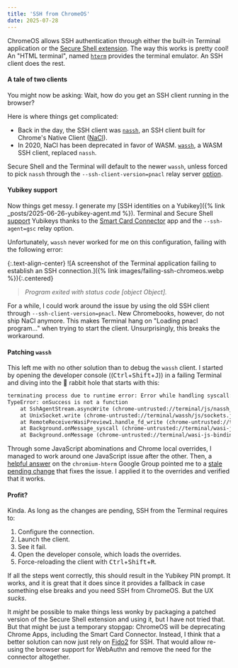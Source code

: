 ```yaml
---
title: 'SSH from ChromeOS'
date: 2025-07-28
---
```


ChromeOS allows SSH authentication through either the built-in Terminal
application or the [Secure Shell
extension](https://chromewebstore.google.com/detail/secure-shell/iodihamcpbpeioajjeobimgagajmlibd).
The way this works is pretty cool! An "HTML terminal", named
[`hterm`](https://chromium.googlesource.com/apps/libapps/+/HEAD/hterm)
provides the terminal emulator. An SSH client does the rest.

#### A tale of two clients

You might now be asking: Wait, how do you get an SSH client running in the
browser?

Here is where things get complicated:

- Back in the day, the SSH client was
  [`nassh`](https://chromium.googlesource.com/apps/libapps/+/HEAD/nassh), an
  SSH client built for Chrome's Native Client
  ([NaCl](https://developer.chrome.com/docs/native-client)).
- In 2020, NaCl has been deprecated in favor of WASM.
  [`wassh`](https://chromium.googlesource.com/apps/libapps/+/HEAD/wassh/),
  a WASM SSH client, replaced `nassh`.

Secure Shell and the Terminal will default to the newer `wassh`, unless forced
to pick `nassh` through the `--ssh-client-version=pnacl` relay server
[option](https://chromium.googlesource.com/apps/libapps/+/HEAD/nassh/docs/options.md).

#### Yubikey support

Now things get messy. I generate my [SSH identities on a Yubikey]({% link
_posts/2025-06-26-yubikey-agent.md %}). Terminal and Secure Shell
[support](https://chromium.googlesource.com/apps/libapps/+/HEAD/nassh/docs/hardware-keys.md)
Yubikeys thanks to the [Smart Card
Connector](https://chromewebstore.google.com/detail/smart-card-connector/khpfeaanjngmcnplbdlpegiifgpfgdco)
app and the `--ssh-agent=gsc` relay option.

Unfortunately, `wassh` never worked for me on this configuration, failing with
the following error:

{:.text-align-center}
![A screenshot of the Terminal application failing to establish an SSH connection.]({% link images/failing-ssh-chromeos.webp %}){:.centered}
> _Program exited with status code [object Object]._

For a while, I could work around the issue by using the old SSH client through
`--ssh-client-version=pnacl`. New Chromebooks, however, do not ship NaCl
anymore. This makes Terminal hang on "Loading pnacl program..." when trying to
start the client. Unsurprisingly, this breaks the workaround.

#### Patching `wassh`

This left me with no other solution than to debug the `wassh` client. I started
by opening the developer console
((<kbd>Ctrl</kbd>+<kbd>Shift</kbd>+<kbd>J</kbd>)) in a failing Terminal and
diving into the 🐇 rabbit hole that starts with this:

```txt
terminating process due to runtime error: Error while handling syscall: TypeError: onSuccess is not a function
TypeError: onSuccess is not a function
    at SshAgentStream.asyncWrite (chrome-untrusted://terminal/js/nassh_stream_sshagent.js:105:3)
    at UnixSocket.write (chrome-untrusted://terminal/wassh/js/sockets.js:1523:26)
    at RemoteReceiverWasiPreview1.handle_fd_write (chrome-untrusted://terminal/wassh/js/syscall_handler.js:299:15)
    at Background.onMessage_syscall (chrome-untrusted://terminal/wasi-js-bindings/js/process.js:293:40)
    at Background.onMessage (chrome-untrusted://terminal/wasi-js-bindings/js/process.js:276:28)
```

Through some JavaScript abominations and Chrome local overrides, I managed to
work around one JavaScript issue after the other. Then, a [helpful
answer](https://groups.google.com/a/chromium.org/g/chromium-hterm/c/hO3-iwRQ0tI/m/7Eo8RtSIAQAJ)
on the `chromium-hterm` Google Group pointed me to a [stale pending
change](https://chromium-review.googlesource.com/c/apps/libapps/+/6232681) that
fixes the issue. I applied it to the overrides and verified that it works.

#### Profit?

Kinda. As long as the changes are pending, SSH from the Terminal requires to:

1. Configure the connection.
1. Launch the client.
1. See it fail.
1. Open the developer console, which loads the overrides.
1. Force-reloading the client with <kbd>Ctrl</kbd>+<kbd>Shift</kbd>+<kbd>R</kbd>.

If all the steps went correctly, this should result in the Yubikey PIN prompt.
It works, and it is great that it does since it provides a fallback in case
something else breaks and you need SSH from ChromeOS. But the UX _sucks_.

It _might_ be possible to make things less wonky by packaging a patched version
of the Secure Shell extension and using it, but I have not tried that. But that
might be just a temporary stopgap: ChromeOS will be deprecating Chrome Apps,
including the Smart Card Connector. Instead, I think that a better solution can
now just rely on
[Fido2](https://fidoalliance.org/fido2-2/fido2-web-authentication-webauthn/)
for SSH. That would allow re-using the browser support for WebAuthn and remove
the need for the connector altogether.
